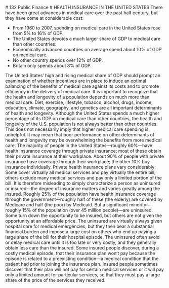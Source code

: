 \# 132 Public Finance # HEALTH INSURANCE IN THE UNITED STATES There have been great advances in medical care over the past half century, but they have come at considerable cost:

* From 1960 to 2007, spending on medical care in the United States rose from 5% to 16% of GDP.
* The United States devotes a much larger share of GDP to medical care than other countries:
* Economically advanced countries on average spend about 10% of GDP on medical care.
* No other country spends over 12% of GDP.
* Britain only spends about 8% of GDP.

The United States’ high and rising medical share of GDP should prompt an examination of whether incentives are in place to induce an optimal balancing of the benefits of medical care against its costs and to promote efficiency in the delivery of medical care. It is important to recognize that the health and longevity of a population depends on much more than medical care. Diet, exercise, lifestyle, tobacco, alcohol, drugs, income, education, climate, geography, and genetics are all important determinants of health and longevity. Although the United States spends a much higher percentage of its GDP on medical care than other countries, the health and longevity of the U.S. population is not always better than other countries. This does not necessarily imply that higher medical care spending is unhelpful. It may mean that poor performance on other determinants of health and longevity may be overwhelming the benefits from more medical care. The majority of people in the United States—roughly 60%—have health insurance coverage through private insurance; most of these obtain their private insurance at their workplace. About 90% of people with private insurance have coverage through their workplace; the other 10% buy insurance individually. Private health insurance plans vary considerably: Some cover virtually all medical services and pay virtually the entire bill; others exclude many medical services and pay only a limited portion of the bill. It is therefore misleading to simply characterize a person as uninsured or insured—the degree of insurance matters and varies greatly among the insured. Roughly 25% of the population have health insurance coverage through the government—roughly half of these (the elderly) are covered by Medicare and half (the poor) by Medicaid. But a significant minority—roughly 15% of the population (over 45 million people)—are uninsured. Some turn down the opportunity to be insured, but others are not given the opportunity at an affordable price. The uninsured are virtually always given hospital care for medical emergencies, but they then bear a substantial financial burden and impose a large cost on others who end up paying a large share of the bill for their hospital episode. The uninsured often avoid or delay medical care until it is too late or very costly, and they generally obtain less care than the insured. Some insured people discover, during a costly medical episode, that their insurance plan won’t pay because the episode is related to a preexisting condition—a medical condition that the patient had prior to joining the insurance plan. Insured people sometimes discover that their plan will not pay for certain medical services or it will pay only a limited amount for particular services, so that they must pay a large share of the price of the services they received.